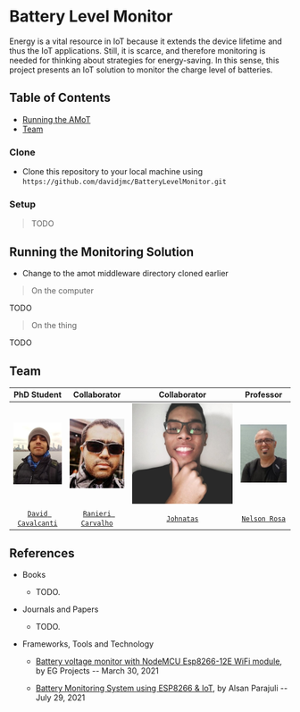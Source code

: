 # Battery Level Monitor

Energy is a vital resource in IoT because it extends the device lifetime and thus the IoT applications. Still, it is scarce, and therefore monitoring is needed for thinking about strategies for energy-saving. In this sense, this project presents an IoT solution to monitor the charge level of batteries.

## Table of Contents

- [Running the AMoT](#running)
- [Team](#team)

### Clone

- Clone this repository to your local machine using `https://github.com/davidjmc/BatteryLevelMonitor.git`

### Setup

>  TODO

## Running the Monitoring Solution

- Change to the amot middleware directory cloned earlier

> On the computer

TODO

> On the thing

TODO

## Team

| **PhD Student** | **Collaborator** | **Collaborator** | **Professor** |
| :---: |:---:| :---:| :---:|
| [![PhD Student](https://raw.githubusercontent.com/davidjmc/amot/master/phd/team/d.jpeg)](http://lattes.cnpq.br/8585426872891843) | [![Research Collaborator](https://raw.githubusercontent.com/davidjmc/amot/master/phd/team/r.jpeg)](http://lattes.cnpq.br/9211915276537655) | [![Research Collaborator](https://raw.githubusercontent.com/davidjmc/amot/master/phd/team/J.jpg)](http://lattes.cnpq.br) | [![Professor](https://raw.githubusercontent.com/davidjmc/amot/master/phd/team/n.jpeg)](http://lattes.cnpq.br/4220236737158909) |
| <a href="http://lattes.cnpq.br/8585426872891843" target="_blank">`David Cavalcanti`</a> | <a href="http://lattes.cnpq.br/9211915276537655" target="_blank">`Ranieri Carvalho`</a> | <a href="http://lattes.cnpq.br" target="_blank">`Johnatas`</a> | <a href="http://lattes.cnpq.br/4220236737158909" target="_blank">`Nelson Rosa`</a> |

## References

- Books

  - TODO.

- Journals and Papers

  - TODO.

- Frameworks, Tools and Technology

  - [Battery voltage monitor with NodeMCU Esp8266-12E WiFi module](https://www.engineersgarage.com/nodemcu-battery-voltage-monitor/), by EG Projects -- March 30, 2021

  - [Battery Monitoring System using ESP8266 & IoT](https://theiotprojects.com/battery-status-monitoring-system-using-esp8266-arduino-iot-cloud/), by Alsan Parajuli -- July 29, 2021
